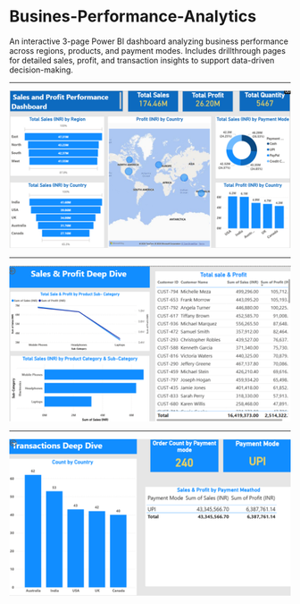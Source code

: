 # Busines-Performance-Analytics

An interactive 3-page Power BI dashboard analyzing business performance across regions, products, and payment modes. Includes drillthrough pages for detailed sales, profit, and transaction insights to support data-driven decision-making.

---


![Uber Dashboard](https://github.com/Pranshul-cloud/Busines-Performance-Analytics/blob/main/Dashboard.png/Main_Dashboard.png)

---

![Uber Dashboard](https://github.com/Pranshul-cloud/Busines-Performance-Analytics/blob/main/Dashboard.pnh/Sales_%26_Profit_Deep_Dive.png)

---

![Uber Dashboard](https://github.com/Pranshul-cloud/Busines-Performance-Analytics/blob/main/Dashboard.pnh/Tranactions_Deep_Dive.png)
